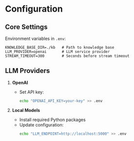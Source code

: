 # Configuration

## Core Settings

Environment variables in `.env`:

```
KNOWLEDGE_BASE_DIR=./kb   # Path to knowledge base
LLM_PROVIDER=openai       # LLM service provider
STREAM_TIMEOUT=300        # Seconds before stream timeout
```

## LLM Providers

1. **OpenAI**
   - Set API key:
     ```bash
     echo "OPENAI_API_KEY=your-key" >> .env
     ```

2. **Local Models**
   - Install required Python packages
   - Update configuration:
     ```bash
     echo "LLM_ENDPOINT=http://localhost:5000" >> .env
     ```
